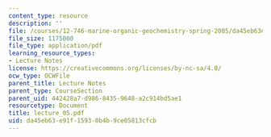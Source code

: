 ```yaml
---
content_type: resource
description: ''
file: /courses/12-746-marine-organic-geochemistry-spring-2005/da45eb63e91f15930b4b9ce05813cfcb_lecture_05.pdf
file_size: 1175000
file_type: application/pdf
learning_resource_types:
- Lecture Notes
license: https://creativecommons.org/licenses/by-nc-sa/4.0/
ocw_type: OCWFile
parent_title: Lecture Notes
parent_type: CourseSection
parent_uid: 442428a7-d986-8435-9648-a2c914bd5ae1
resourcetype: Document
title: lecture_05.pdf
uid: da45eb63-e91f-1593-0b4b-9ce05813cfcb
---
```

